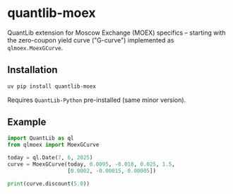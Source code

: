 # quantlib-moex

QuantLib extension for Moscow Exchange (MOEX) specifics – starting with the
zero-coupon yield curve ("G-curve") implemented as `qlmoex.MoexGCurve`.

## Installation

```bash
uv pip install quantlib-moex
```

Requires `QuantLib-Python` pre-installed (same minor version).

## Example

```python
import QuantLib as ql
from qlmoex import MoexGCurve

today = ql.Date(7, 6, 2025)
curve = MoexGCurve(today, 0.0095, -0.018, 0.025, 1.5,
                   [0.0002, -0.00015, 0.00005])

print(curve.discount(5.0))
```
